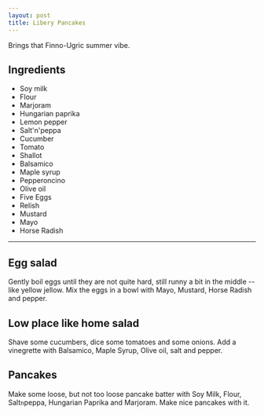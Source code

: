 ```yaml
---
layout: post
title: Libery Pancakes
---
```


Brings that Finno-Ugric summer vibe.

Ingredients
---------------

- Soy milk
- Flour
- Marjoram
- Hungarian paprika
- Lemon pepper
- Salt'n'peppa
- Cucumber
- Tomato
- Shallot
- Balsamico
- Maple syrup
- Pepperoncino
- Olive oil
- Five Eggs
- Relish
- Mustard
- Mayo
- Horse Radish
---------------


Egg salad
------------

Gently boil eggs until they are not quite hard, still runny a bit in the middle -- like yellow jellow. 
Mix the eggs in a bowl with Mayo, Mustard, Horse Radish and pepper. 


Low place like home salad
------------

Shave some cucumbers, dice some tomatoes and some onions. Add a vinegrette with Balsamico, Maple Syrup, Olive oil, salt and pepper.


Pancakes
--------

Make some loose, but not too loose pancake batter with Soy Milk, Flour, Salt`n`peppa, Hungarian Paprika and Marjoram. Make nice pancakes with it.
